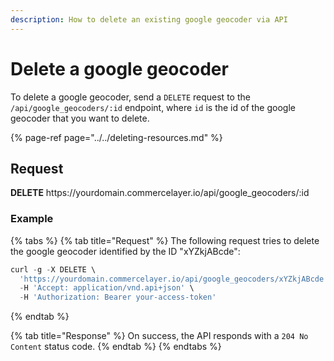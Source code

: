 ```yaml
---
description: How to delete an existing google geocoder via API
---
```


# Delete a google geocoder

To delete a google geocoder, send a `DELETE` request to the `/api/google_geocoders/:id` endpoint, where `id` is the id of the google geocoder that you want to delete.

{% page-ref page="../../deleting-resources.md" %}

## Request

**DELETE** https://<i></i>yourdomain.commercelayer.io/api/google_geocoders/:id

### Example

{% tabs %}
{% tab title="Request" %}
The following request tries to delete the google geocoder identified by the ID "xYZkjABcde":

```javascript
curl -g -X DELETE \
  'https://yourdomain.commercelayer.io/api/google_geocoders/xYZkjABcde' \
  -H 'Accept: application/vnd.api+json' \
  -H 'Authorization: Bearer your-access-token'
```
{% endtab %}

{% tab title="Response" %}
On success, the API responds with a `204 No Content` status code.
{% endtab %}
{% endtabs %}

